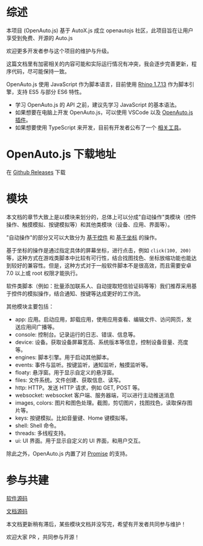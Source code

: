 # 综述 <!-- {docsify-ignore-all} -->

本项目 (OpenAuto.js) 基于 AutoX.js 成立 openautojs 社区，此项目旨在让用户享受到免费、开源的 Auto.js

欢迎更多开发者参与这个项目的维护与升级。

这篇文档里有加密相关的内容可能和实际运行情况有冲突，我会逐步完善更新，程序代码，尽可能保持一致。

OpenAuto.js 使用 JavaScript 作为脚本语言，目前使用 [Rhino 1.7.13](https://github.com/mozilla/rhino) 作为脚本引擎，支持 ES5 与部分 ES6 特性。

- 学习 OpenAuto.js 的 API 之前，建议先学习 JavaScript 的基本语法。
- 如果想要在电脑上开发 OpenAuto.js，可以使用 VSCode 以及 [OpenAuto.js 插件](https://github.com/openautojs/openautojs-vscode-extension)。
- 如果想要使用 TypeScript 来开发，目前有开发者公布了一个 [相关工具](https://github.com/pboymt/autojs-dev)。



# OpenAuto.js 下载地址

在 [Github Releases](https://github.com/openautojs/openautojs/releases) 下载

# 模块

本文档的章节大致上是以模块来划分的，总体上可以分成"自动操作"类模块（控件操作、触摸模拟、按键模拟等）和其他类模块（设备、应用、界面等）。

"自动操作"的部分又可以大致分为 [基于控件](/widgetsBasedAutomation) 和 [基于坐标](/coordinatesBasedAutomation) 的操作。

基于坐标的操作是通过指定具体的屏幕坐标，进行点击，例如 `click(100, 200)` 等，这种方式在游戏类脚本中比较有可行性，结合找图找色、坐标放缩功能也能达到较好的兼容性。但是，这种方式对于一般软件脚本不是很高效，而且需要安卓 7.0 以上或 root 权限才能执行。

软件类脚本（例如：批量添加联系人、自动提取短信验证码等等）我们推荐采用基于控件的模拟操作，结合通知、按键等达成更好的工作流。

其他模块主要包括：

- app: 应用。启动应用，卸载应用，使用应用查看、编辑文件、访问网页，发送应用间广播等。
- console: 控制台。记录运行的日志、错误、信息等。
- device: 设备。获取设备屏幕宽高、系统版本等信息，控制设备音量、亮度等。
- engines: 脚本引擎。用于启动其他脚本。
- events: 事件与监听。按键监听，通知监听，触摸监听等。
- floaty: 悬浮窗。用于显示自定义的悬浮窗。
- files: 文件系统。文件创建、获取信息、读写。
- http: HTTP。发送 HTTP 请求，例如 GET, POST 等。
- websocket: websocket 客户端、服务器端，可以进行主动推送消息
- images, colors: 图片和图色处理。截图，剪切图片，找图找色，读取保存图片等。
- keys: 按键模拟。比如音量键、Home 键模拟等。
- shell: Shell 命令。
- threads: 多线程支持。
- ui: UI 界面。用于显示自定义的 UI 界面，和用户交互。

除此之外，OpenAuto.js 内置了对 [Promise](https://developer.mozilla.org/zh-CN/docs/Web/JavaScript/Reference/Global_Objects/Promise) 的支持。


# 参与共建

[软件源码](https://github.com/openautojs/openautojs)

[文档源码](https://github.com/openautojs/openautojs.github.io)

本文档更新稍有滞后，某些模块文档并没写完，希望有开发者共同参与维护！

欢迎大家 PR ，共同参与开源！
